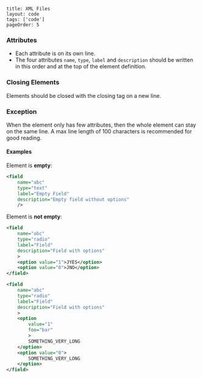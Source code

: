 ```
title: XML Files
layout: code
tags: ['code']
pageOrder: 5
```

### Attributes

* Each attribute is on its own line.
* The four attributes `name`, `type`, `label` and `description` should be written in this order and at the top of the element definition.

### Closing Elements

Elements should be closed with the closing tag on a new line.

### Exception

When the element only has few attributes, then the whole element can stay on the same line.
A max line length of 100 characters is recommended for good reading.

#### Examples

Element is **empty**:
``` xml
<field
	name="abc"
	type="text"
	label="Empty Field"
	description="Empty field without options"
	/>
```

Element is **not empty**:
``` xml
<field
	name="abc"
	type="radio"
	label="Field"
	description="Field with options"
	>
	<option value="1">JYES</option>
	<option value="0">JNO</option>
</field>

<field
	name="abc"
	type="radio"
	label="Field"
	description="Field with options"
	>
	<option
		value="1"
		foo="bar"
		>
		SOMETHING_VERY_LONG
	</option>
	<option value="0">
		SOMETHING_VERY_LONG
	</option>
</field>
```
